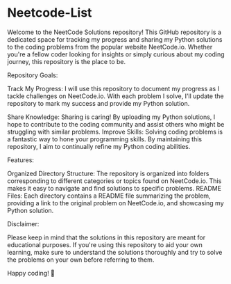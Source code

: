 # Neetcode-List

Welcome to the NeetCode Solutions repository! This GitHub repository is a dedicated space for tracking my progress and sharing my Python solutions to the coding problems from the popular website NeetCode.io. Whether you're a fellow coder looking for insights or simply curious about my coding journey, this repository is the place to be.

Repository Goals:

Track My Progress: I will use this repository to document my progress as I tackle challenges on NeetCode.io. With each problem I solve, I'll update the repository to mark my success and provide my Python solution.

Share Knowledge: Sharing is caring! By uploading my Python solutions, I hope to contribute to the coding community and assist others who might be struggling with similar problems.
Improve Skills: Solving coding problems is a fantastic way to hone your programming skills. By maintaining this repository, I aim to continually refine my Python coding abilities.

Features:

Organized Directory Structure: The repository is organized into folders corresponding to different categories or topics found on NeetCode.io. This makes it easy to navigate and find solutions to specific problems.
README Files: Each directory contains a README file summarizing the problem, providing a link to the original problem on NeetCode.io, and showcasing my Python solution.

Disclaimer:

Please keep in mind that the solutions in this repository are meant for educational purposes. If you're using this repository to aid your own learning, make sure to understand the solutions thoroughly and try to solve the problems on your own before referring to them.

Happy coding! 🚀
